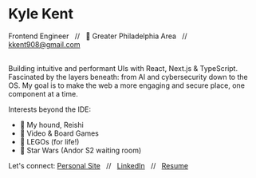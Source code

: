 # Kyle Kent <br>
Frontend Engineer &nbsp;&nbsp;//&nbsp;&nbsp; 📍 Greater Philadelphia Area &nbsp;&nbsp;//&nbsp;&nbsp; kkent908@gmail.com<br><br>

Building intuitive and performant UIs with React, Next.js & TypeScript. Fascinated by the layers beneath: from AI and cybersecurity down to the OS. My goal is to make the web a more engaging and secure place, one component at a time.

Interests beyond the IDE:
* 🐾 My hound, Reishi
* 🎲 Video & Board Games
* 🧱 LEGOs (for life!)
* 🌌 Star Wars (Andor S2 waiting room)

Let's connect:
<a href="tbd">Personal Site</a> &nbsp;&nbsp;//&nbsp;&nbsp; <a href="https://www.linkedin.com/in/kylekentpa/">LinkedIn</a> &nbsp;&nbsp;//&nbsp;&nbsp; <a href="https://registry.jsonresume.org/Kladenets/">Resume</a> 

<!---
Kladenets/Kladenets is a ✨ special ✨ repository because its `README.md` (this file) appears on your GitHub profile.
You can click the Preview link to take a look at your changes.
--->
